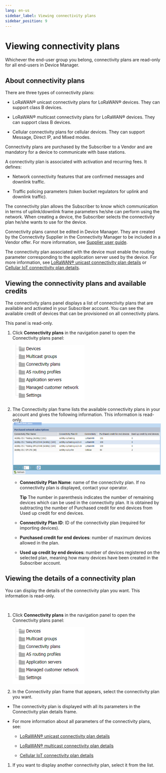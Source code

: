 ```yaml
---
lang: en-us
sidebar_label: Viewing connectivity plans
sidebar_position: 9
---
```


# Viewing connectivity plans

Whichever the end-user group you belong, connectivity plans are
read-only for all end-users in Device Manager.

## About connectivity plans

There are three types of connectivity plans:

- LoRaWAN® unicast connectivity plans for LoRaWAN® devices. They can
  support class B devices.

- LoRaWAN® multicast connectivity plans for LoRaWAN® devices. They can
  support class B devices.

- Cellular connectivity plans for cellular devices. They can support
  Message, Direct IP, and Mixed modes.

Connectivity plans are purchased by the Subscriber to a Vendor and are
mandatory for a device to communicate with base stations.

A connectivity plan is associated with activation and recurring fees. It
defines:

- Network connectivity features that are confirmed messages and downlink
  traffic.

- Traffic policing parameters (token bucket regulators for uplink and
  downlink traffic).

The connectivity plan allows the Subscriber to know which communication
in terms of uplink/downlink frame parameters he/she can perform using
the network. When creating a device, the Subscriber selects the
connectivity plan he/she wants to use for the device.

Connectivity plans cannot be edited in Device Manager. They are created
by the Connectivity Supplier in the Connectivity Manager to be included
in a Vendor offer. For more information, see [Supplier user guide](https://docs.thingpark.com/thingpark-wireless/7.2/docs/user-guide-tpw/supplier/).

The connectivity plan associated with the device must enable the routing
parameter corresponding to the application server used by the device.
For more information, see [LoRaWAN® unicast connectivity plan details](reference-information.md#lorawan-unicast-connectivity-plan-details)
or [Cellular IoT connectivity plan details](reference-information.md#cellular-iot-connectivity-plan-details).

## Viewing the connectivity plans and available credits

The connectivity plans panel displays a list of connectivity plans that
are available and activated in your Subscriber account. You can see the
available credit of devices that can be provisioned on all connectivity
plans.

This panel is read-only.

1.  Click **Connectivity plans** in the navigation panel to open the
    Connectivity plans panel:

    ![](./_images/opening-a-panel-and-checking.png)

2.  The Connectivity plan frame lists the available connectivity plans
    in your account and gives the following information. This
    information is read-only.
    ![](./_images/viewing-the-connectivity-plans.png)

    - **Connectivity Plan Name**: name of the connectivity plan. If no
      connectivity plan is displayed, contact your operator.

      **Tip** The number in parenthesis indicates the number of
      remaining devices which can be used in the connectivity plan. It
      is obtained by subtracting the number of Purchased credit for end
      devices from Used up credit for end devices.

    - **Connectivity Plan ID**: ID of the connectivity plan (required
      for importing devices).

    - **Purchased credit for end devices**: number of maximum devices
      allowed in the plan.

    - **Used up credit by end devices**: number of devices registered on
      the selected plan, meaning how many devices have been created in
      the Subscriber account.

## Viewing the details of a connectivity plan

You can display the details of the connectivity plan you want. This
information is read-only.

&nbsp;

1.  Click **Connectivity plans** in the navigation panel to open the
    Connectivity plans panel:

    ![](./_images/opening-a-panel-and-checking.png)

2.  In the Connectivity plan frame that appears, select the connectivity
    plan you want.

- The connectivity plan is displayed with all its parameters in the
  Connectivity plan details frame.

- For more information about all parameters of the connectivity plans,
  see:

  - [LoRaWAN® unicast connectivity plan details](reference-information.md#lorawan-unicast-connectivity-plan-details)

  - [LoRaWAN® multicast connectivity plan details](reference-information.md#lorawan-multicast-connectivity-plan-details)

  - [Cellular IoT connectivity plan details](reference-information.md#cellular-iot-connectivity-plan-details)

1.  If you want to display another connectivity plan, select it from the
    list.
